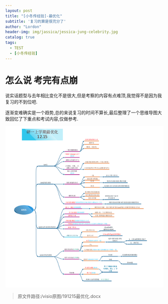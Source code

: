 ```yaml
---
layout: post
title: "[小冬传经验]-最优化"
subtitle: '复习的算是很充分了'
author: "Lordon"
header-img: img/jassica/jessica-jung-celebrity.jpg
catalog: true
tags:
  - TEST
  - [小冬传经验]
---
```

# 怎么说 考完有点崩
说实话题型与去年相比变化不是很大,但是考察的内容有点难顶,我觉得不是因为我复习的不到位吧.<br>

逐渐变难确实是一个趋势,总的来说复习的时间不算长,最后整理了一个思维导图大致回忆了下重点和考试内容,仅做参考.


<img src="/img/191215image/zuiyouhua.png" >

> 原文件路径:/visio原图/191215最优化.docx